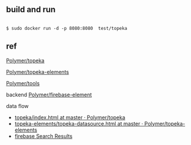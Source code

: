 ## build and run

```

$ sudo docker run -d -p 8080:8080  test/topeka
```

## ref

[Polymer/topeka](https://github.com/Polymer/topeka)

[Polymer/topeka-elements](https://github.com/Polymer/topeka-elements)

[Polymer/tools](https://github.com/Polymer/tools)

backend [Polymer/firebase-element](https://github.com/Polymer/firebase-element)

data flow

* [topeka/index.html at master · Polymer/topeka](https://github.com/Polymer/topeka/blob/master/index.html)
* [topeka-elements/topeka-datasource.html at master · Polymer/topeka-elements](https://github.com/Polymer/topeka-elements/blob/master/topeka-datasource.html)
* [firebase Search Results](https://github.com/Polymer/topeka-elements/search?q=firebase-element)